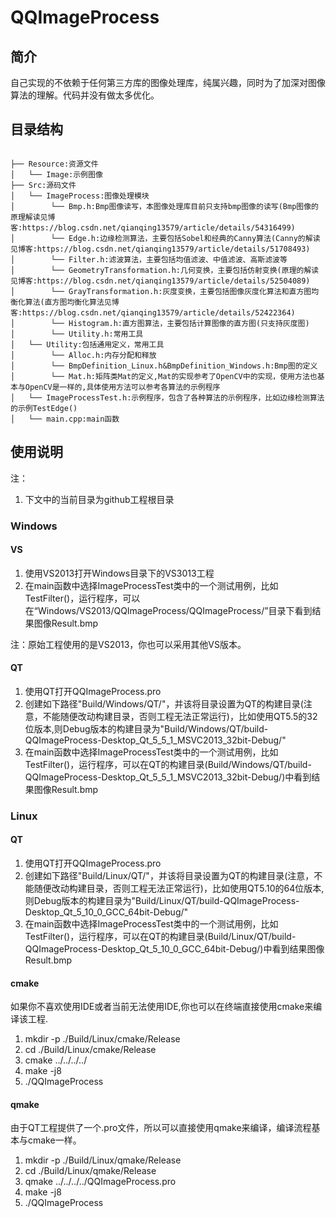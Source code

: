 # QQImageProcess
## 简介
自己实现的不依赖于任何第三方库的图像处理库，纯属兴趣，同时为了加深对图像算法的理解。代码并没有做太多优化。

## 目录结构
```

├── Resource:资源文件
│   └── Image:示例图像
├── Src:源码文件
│   └── ImageProcess:图像处理模块
│        └── Bmp.h:Bmp图像读写，本图像处理库目前只支持bmp图像的读写(Bmp图像的原理解读见博客:https://blog.csdn.net/qianqing13579/article/details/54316499)
│        └── Edge.h:边缘检测算法，主要包括Sobel和经典的Canny算法(Canny的解读见博客:https://blog.csdn.net/qianqing13579/article/details/51708493)
│        └── Filter.h:滤波算法，主要包括均值滤波、中值滤波、高斯滤波等
│        └── GeometryTransformation.h:几何变换，主要包括仿射变换(原理的解读见博客:https://blog.csdn.net/qianqing13579/article/details/52504089)
│        └── GrayTransformation.h:灰度变换，主要包括图像灰度化算法和直方图均衡化算法(直方图均衡化算法见博客:https://blog.csdn.net/qianqing13579/article/details/52422364)
│        └── Histogram.h:直方图算法，主要包括计算图像的直方图(只支持灰度图)
│        └── Utility.h:常用工具
│   └── Utility:包括通用定义，常用工具
│        └── Alloc.h:内存分配和释放
│        └── BmpDefinition_Linux.h&BmpDefinition_Windows.h:Bmp图的定义
│        └── Mat.h:矩阵类Mat的定义,Mat的实现参考了OpenCV中的实现，使用方法也基本与OpenCV是一样的,具体使用方法可以参考各算法的示例程序
│   └── ImageProcessTest.h:示例程序，包含了各种算法的示例程序，比如边缘检测算法的示例TestEdge()
│   └── main.cpp:main函数
```
## 使用说明
注：
1. 下文中的当前目录为github工程根目录
### Windows
#### VS
1. 使用VS2013打开Windows目录下的VS3013工程
2. 在main函数中选择ImageProcessTest类中的一个测试用例，比如TestFilter()，运行程序，可以在“Windows/VS2013/QQImageProcess/QQImageProcess/”目录下看到结果图像Result.bmp

注：原始工程使用的是VS2013，你也可以采用其他VS版本。
#### QT
1. 使用QT打开QQImageProcess.pro
2. 创建如下路径"Build/Windows/QT/"，并该将目录设置为QT的构建目录(注意，不能随便改动构建目录，否则工程无法正常运行)，比如使用QT5.5的32位版本,则Debug版本的构建目录为"Build/Windows/QT/build-QQImageProcess-Desktop_Qt_5_5_1_MSVC2013_32bit-Debug/"
3. 在main函数中选择ImageProcessTest类中的一个测试用例，比如TestFilter()，运行程序，可以在QT的构建目录(Build/Windows/QT/build-QQImageProcess-Desktop_Qt_5_5_1_MSVC2013_32bit-Debug/)中看到结果图像Result.bmp

### Linux
#### QT
1. 使用QT打开QQImageProcess.pro
2. 创建如下路径"Build/Linux/QT/"，并该将目录设置为QT的构建目录(注意，不能随便改动构建目录，否则工程无法正常运行)，比如使用QT5.10的64位版本,则Debug版本的构建目录为"Build/Linux/QT/build-QQImageProcess-Desktop_Qt_5_10_0_GCC_64bit-Debug/"
3. 在main函数中选择ImageProcessTest类中的一个测试用例，比如TestFilter()，运行程序，可以在QT的构建目录(Build/Linux/QT/build-QQImageProcess-Desktop_Qt_5_10_0_GCC_64bit-Debug/)中看到结果图像Result.bmp

#### cmake
如果你不喜欢使用IDE或者当前无法使用IDE,你也可以在终端直接使用cmake来编译该工程.
1. mkdir -p ./Build/Linux/cmake/Release
2. cd ./Build/Linux/cmake/Release
3. cmake ../../../../
4. make -j8
5. ./QQImageProcess

#### qmake
由于QT工程提供了一个.pro文件，所以可以直接使用qmake来编译，编译流程基本与cmake一样。
1. mkdir -p ./Build/Linux/qmake/Release
2. cd ./Build/Linux/qmake/Release
3. qmake ../../../../QQImageProcess.pro
4. make -j8
5. ./QQImageProcess
